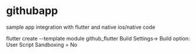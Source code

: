 # githubapp
sample app integration with flutter and native ios/native code

flutter create --template module github_flutter
Build Settings-> Build option:
User Script Sandboxing = No